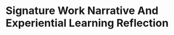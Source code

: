 # Signature Work Narrative And Experiential Learning Reflection

<!-- TODO: gRPC in COMPSCI 311. -->
